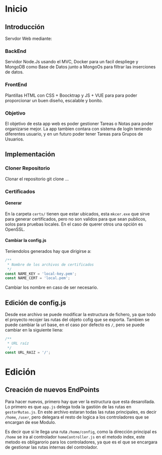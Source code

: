 # Inicio
## Introducción
Servdor Web mediante:

### BackEnd
Servidor Node.Js usando el MVC, Docker para un facil despliege y MongoDB como Base de Datos junto a MongoOs para filtrar las inserciones de datos.

### FrontEnd
Plantillas HTML con CSS + Boocktrap y JS + VUE para para poder proporcionar un buen diseño, escalable y bonito. 

### Objetivo
El objetivo de esta app web es poder gestioner Tareas o Notas para poder organizarse mejor.
La app tambien contara con sistema de logIn teniendo diferentes usuario, y en un futuro poder tener Tareas para Grupos de Usuarios.

## Implementación
### Cloner Repositorio
Clonar el repositorio git clone ...

### Certificados
#### Generar
En la carpeta `certs/` tienen que estar ubicados, esta `mkcer.exe` que sirve para generar certificados, pero no son validos para que sean publicos, solos para pruebas locales.
En el caso de querer otros una opción es OpenSSL.

#### Cambiar la config.js
Teniendolos generados hay que dirigirse a:
```js
/**
 * Nombre de los archivos de certificados
 */
const NAME_KEY = 'local-key.pem';
const NAME_CERT = 'local.pem';
```
Cambiar los nombre en caso de ser necesario.

## Edición de config.js
Desde ese archivo se puede modificar la estructura de fichero, ya que todo el proyecto recojer las rutas del objeto cofig que se exporta.
Tambien se puede cambiar la url base, en el caso por defecto es `/`, pero se puede cambiar en la siguiente liena:
```js
/**
 * URL raíz
 */
const URL_RAIZ = '/';
```

# Edición
## Creación de nuevos EndPoints
Para hacer nuevos, primero hay que ver la estructura que esta desarollada.
Lo primero es que `app.js` delega toda la gastión de las rutas en `gestorRutas.js`.
En este archivo estaran todas las rutas principales, es decir `/home`, `/user`, pero delegara el resto de logica a los controladores que se encargan de ese Modulo.

Es decir que si le llega una ruta `/home/config`, como la dirección principal es `/home` se ira al controlador `homeController.js` en el metodo index, este metodo es obligarorio para los controladores, ya que es el que se encargara de gestionar las rutas internas del controlador.
